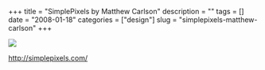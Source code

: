 +++
title = "SimplePixels by Matthew Carlson"
description = ""
tags = []
date = "2008-01-18"
categories = ["design"]
slug = "simplepixels-matthew-carlson"
+++


 

  <div id="screens-thumbs" class="clearfix">
    <div class="txt-center" id="design-submission"><a href="http://simplepixels.com/"><img id='bluga-thumbnail-1119' class='bluga-thumbnail large' src='/media/bluga/
wt47f282124f16d_0.jpg'/></a></div>  
  </div>   
<p><a href="http://simplepixels.com/">http://simplepixels.com/</a></p>





